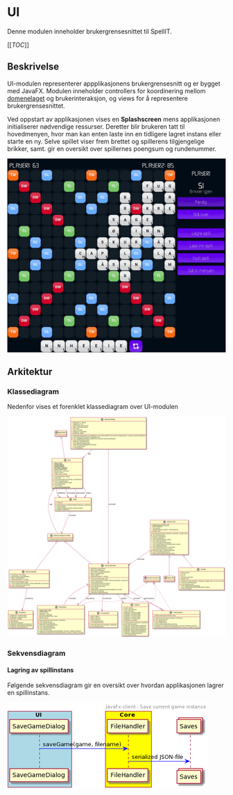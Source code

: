 
# UI

Denne modulen inneholder brukergrensesnittet til SpellIT.

[[_TOC_]]

## Beskrivelse
UI-modulen representerer appplikasjonens brukergrensesnitt og er bygget med JavaFX. Modulen inneholder controllers for koordinering mellom [domenelaget](spellit/core/README.md) og brukerinteraksjon, og views for å representere brukergrensesnittet. 

Ved oppstart av applikasjonen vises en **Splashscreen** mens applikasjonen initialiserer nødvendige ressurser. Deretter blir brukeren tatt til hovedmenyen, hvor man kan enten laste inn en tidligere lagret instans eller starte en ny. Selve spillet viser frem brettet og spillerens tilgjengelige brikker, samt. gir en oversikt over spillernes poengsum og rundenummer.

![Application preview](resources/spellit_preview.jpg)

## Arkitektur

### Klassediagram
Nedenfor vises et forenklet klassediagram over UI-modulen

![UI classdiagram](architecture/ui-classdiagram.png)

### Sekvensdiagram

#### Lagring av spillinstans

Følgende sekvensdiagram gir en oversikt over hvordan applikasjonen lagrer en spillinstans.

![Save game sequencediagram](architecture/savegame-sequencediagram.png)
